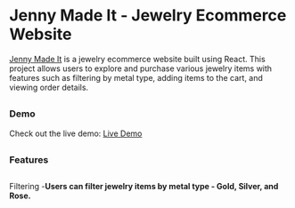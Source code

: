 # Jenny Made It - Jewelry Ecommerce Website

 [Jenny Made It](https://jenny-made-it.netlify.app/) is a jewelry ecommerce website built using React. This project allows users to explore and purchase various jewelry items with features such as filtering by metal type, adding items to the cart, and viewing order details.

## 

### Demo

Check out the live demo: [Live Demo](https://jenny-made-it.netlify.app/)

##

### Features

##

Filtering
-**Users can filter jewelry items by metal type - Gold, Silver, and Rose.**



